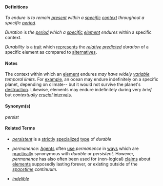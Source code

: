 #### Definitions

*To endure* is *to remain [present](https://github.com/gcassel/Modular-Organization-Terminology/blob/master/terms/presence.md) within a [specific](https://github.com/gcassel/Modular-Organization-Terminology/blob/master/terms/specific.md) [context](https://github.com/gcassel/Modular-Organization-Terminology/blob/master/terms/context.md) throughout a specific [period](https://github.com/gcassel/Modular-Organization-Terminology/blob/master/terms/period.md)*.

*Duration* is *the [period](https://github.com/gcassel/Modular-Organization-Terminology/blob/master/terms/period.md) which a [specific](https://github.com/gcassel/Modular-Organization-Terminology/blob/master/terms/specific.md) [element](https://github.com/gcassel/Modular-Organization-Terminology/blob/master/terms/element.md) endures* within a specific context.

*Durability* is a [trait](https://github.com/gcassel/Modular-Organization-Terminology/blob/master/terms/trait.md) which [represents](https://github.com/gcassel/Modular-Organization-Terminology/blob/master/terms/represent.md) the *[relative](https://github.com/gcassel/Modular-Organization-Terminology/blob/master/terms/relate.md) [predicted](https://github.com/gcassel/Modular-Organization-Terminology/blob/master/terms/predict.md) duration* of a specific element as compared to [alternatives](https://github.com/gcassel/Modular-Organization-Terminology/blob/master/terms/alternative.md).

#### Notes

The context within which an [element](https://github.com/gcassel/Modular-Organization-Terminology/blob/master/terms/element.md) endures *may have widely [variable](https://github.com/gcassel/Modular-Organization-Terminology/blob/master/terms/variable.md) temporal limits*.  For [example](https://github.com/gcassel/Modular-Organization-Terminology/blob/master/terms/example.md), an ocean may endure indefinitely on a specific planet, depending on climate-- but it would not survive the planet's [destruction](https://github.com/gcassel/Modular-Organization-Terminology/blob/master/terms/destroy.md).  Likewise, elements may endure indefinitely during very *brief* but *contextually [crucial](https://github.com/gcassel/Modular-Organization-Terminology/blob/master/terms/crucial.md)* [intervals](https://github.com/gcassel/Modular-Organization-Terminology/blob/master/terms/interval.md).

#### Synonym(s)

*persist*

#### Related Terms

* *[persistent](https://github.com/gcassel/Modular-Organization-Terminology/blob/master/terms/persistent.md)* is a [strictly](https://github.com/gcassel/Modular-Organization-Terminology/blob/master/terms/strict.md) [specialized](https://github.com/gcassel/Modular-Organization-Terminology/blob/master/terms/specialize.md) [type](https://github.com/gcassel/Modular-Organization-Terminology/blob/master/terms/type.md) of *durable*

* *permanence*:  [Agents](https://github.com/gcassel/Modular-Organization-Terminology/blob/master/terms/agent.md) often [use](https://github.com/gcassel/Modular-Organization-Terminology/blob/master/terms/use.md) *permanence* in [ways](https://github.com/gcassel/Modular-Organization-Terminology/blob/master/terms/function.md) which are [practically](https://github.com/gcassel/Modular-Organization-Terminology/blob/master/terms/practice.md) synonymous with *durable* or *persistent*.  However, *permanence* has also often been used for (non-logical) [claims](https://github.com/gcassel/Modular-Organization-Terminology/blob/master/terms/claim.md) about [elements](https://github.com/gcassel/Modular-Organization-Terminology/blob/master/terms/element.md) supposedly lasting forever, or existing outside of the *[spacetime](https://github.com/gcassel/Modular-Organization-Terminology/blob/master/terms/spacetime.md) continuum*.    

* *[indelible](https://github.com/gcassel/Modular-Organization-Terminology/blob/master/terms/indelible.md)*
